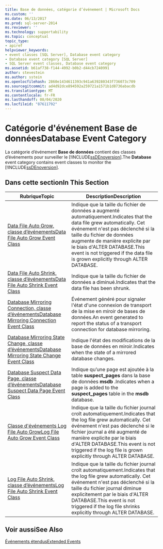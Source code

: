 ```yaml
---
title: Base de données, catégorie d’événement | Microsoft Docs
ms.custom: ''
ms.date: 06/13/2017
ms.prod: sql-server-2014
ms.reviewer: ''
ms.technology: supportability
ms.topic: conceptual
topic_type:
- apiref
helpviewer_keywords:
- event classes [SQL Server], Database event category
- Database event category [SQL Server]
- SQL Server event classes, Database event category
ms.assetid: b61af738-f144-4992-b0b2-d44cb7240991
author: stevestein
ms.author: sstein
ms.openlocfilehash: 2860e1434611393c941a639280343f736073c709
ms.sourcegitcommit: ad4d92dce894592a259721a1571b1d8736abacdb
ms.translationtype: MT
ms.contentlocale: fr-FR
ms.lasthandoff: 08/04/2020
ms.locfileid: "87611792"
---
```

# <a name="database-event-category"></a><span data-ttu-id="01255-102">Catégorie d'événement Base de données</span><span class="sxs-lookup"><span data-stu-id="01255-102">Database Event Category</span></span>
  <span data-ttu-id="01255-103">La catégorie d’événement **Base de données** contient des classes d’événements pour surveiller le [!INCLUDE[ssDEnoversion](../../includes/ssdenoversion-md.md)].</span><span class="sxs-lookup"><span data-stu-id="01255-103">The **Database** event category contains event classes to monitor the [!INCLUDE[ssDEnoversion](../../includes/ssdenoversion-md.md)].</span></span>  
  
## <a name="in-this-section"></a><span data-ttu-id="01255-104">Dans cette section</span><span class="sxs-lookup"><span data-stu-id="01255-104">In This Section</span></span>  
  
|<span data-ttu-id="01255-105">Rubrique</span><span class="sxs-lookup"><span data-stu-id="01255-105">Topic</span></span>|<span data-ttu-id="01255-106">Description</span><span class="sxs-lookup"><span data-stu-id="01255-106">Description</span></span>|  
|-----------|-----------------|  
|[<span data-ttu-id="01255-107">Data File Auto Grow, classe d’événements</span><span class="sxs-lookup"><span data-stu-id="01255-107">Data File Auto Grow Event Class</span></span>](data-file-auto-grow-event-class.md)|<span data-ttu-id="01255-108">Indique que la taille du fichier de données a augmenté automatiquement.</span><span class="sxs-lookup"><span data-stu-id="01255-108">Indicates that the data file grew automatically.</span></span> <span data-ttu-id="01255-109">Cet événement n'est pas déclenché si la taille du fichier de données augmente de manière explicite par le biais d'ALTER DATABASE.</span><span class="sxs-lookup"><span data-stu-id="01255-109">This event is not triggered if the data file is grown explicitly through ALTER DATABASE.</span></span>|  
|[<span data-ttu-id="01255-110">Data File Auto Shrink, classe d’événements</span><span class="sxs-lookup"><span data-stu-id="01255-110">Data File Auto Shrink Event Class</span></span>](data-file-auto-shrink-event-class.md)|<span data-ttu-id="01255-111">Indique que la taille du fichier de données a diminué.</span><span class="sxs-lookup"><span data-stu-id="01255-111">Indicates that the data file has been shrunk.</span></span>|  
|[<span data-ttu-id="01255-112">Database Mirroring Connection, classe d’événements</span><span class="sxs-lookup"><span data-stu-id="01255-112">Database Mirroring Connection Event Class</span></span>](database-mirroring-connection-event-class.md)|<span data-ttu-id="01255-113">Événement généré pour signaler l'état d'une connexion de transport de la mise en miroir de bases de données.</span><span class="sxs-lookup"><span data-stu-id="01255-113">An event generated to report the status of a transport connection for database mirroring.</span></span>|  
|[<span data-ttu-id="01255-114">Database Mirroring State Change, classe d’événements</span><span class="sxs-lookup"><span data-stu-id="01255-114">Database Mirroring State Change Event Class</span></span>](database-mirroring-state-change-event-class.md)|<span data-ttu-id="01255-115">Indique l'état des modifications de la base de données en miroir.</span><span class="sxs-lookup"><span data-stu-id="01255-115">Indicates when the state of a mirrored database changes.</span></span>|  
|[<span data-ttu-id="01255-116">Database Suspect Data Page, classe d’événements</span><span class="sxs-lookup"><span data-stu-id="01255-116">Database Suspect Data Page Event Class</span></span>](database-suspect-data-page-event-class.md)|<span data-ttu-id="01255-117">Indique qu’une page est ajoutée à la table **suspect_pages** dans la base de données **msdb** .</span><span class="sxs-lookup"><span data-stu-id="01255-117">Indicates when a page is added to the **suspect_pages** table in the **msdb** database.</span></span>|  
|[<span data-ttu-id="01255-118">Classe d'événements Log File Auto Grow</span><span class="sxs-lookup"><span data-stu-id="01255-118">Log File Auto Grow Event Class</span></span>](log-file-auto-grow-event-class.md)|<span data-ttu-id="01255-119">Indique que la taille du fichier journal croît automatiquement.</span><span class="sxs-lookup"><span data-stu-id="01255-119">Indicates that the log file grew automatically.</span></span> <span data-ttu-id="01255-120">Cet événement n'est pas déclenché si le fichier journal a été augmenté de manière explicite par le biais d'ALTER DATABASE.</span><span class="sxs-lookup"><span data-stu-id="01255-120">This event is not triggered if the log file is grown explicitly through ALTER DATABASE.</span></span>|  
|[<span data-ttu-id="01255-121">Log File Auto Shrink, classe d’événements</span><span class="sxs-lookup"><span data-stu-id="01255-121">Log File Auto Shrink Event Class</span></span>](log-file-auto-shrink-event-class.md)|<span data-ttu-id="01255-122">Indique que la taille du fichier journal croît automatiquement.</span><span class="sxs-lookup"><span data-stu-id="01255-122">Indicates that the log file grew automatically.</span></span> <span data-ttu-id="01255-123">Cet événement n'est pas déclenché si la taille du fichier journal diminue explicitement par le biais d'ALTER DATABASE.</span><span class="sxs-lookup"><span data-stu-id="01255-123">This event is not triggered if the log file shrinks explicitly through ALTER DATABASE.</span></span>|  
  
## <a name="see-also"></a><span data-ttu-id="01255-124">Voir aussi</span><span class="sxs-lookup"><span data-stu-id="01255-124">See Also</span></span>  
 [<span data-ttu-id="01255-125">Événements étendus</span><span class="sxs-lookup"><span data-stu-id="01255-125">Extended Events</span></span>](../extended-events/extended-events.md)  
  
  

